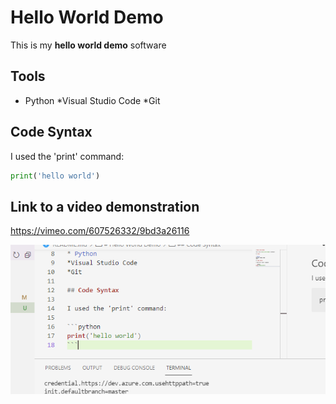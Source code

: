 # Hello World Demo

This is my **hello world demo** software

## Tools


* Python
*Visual Studio Code
*Git

## Code Syntax

I used the 'print' command:

```python
print('hello world')
```

## Link to a video demonstration
https://vimeo.com/607526332/9bd3a26116

![screenshot](picture.PNG)
